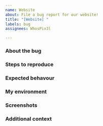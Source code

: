 ```yaml
---
name: Website
about: File a bug report for our website!
title: "[Website] "
labels: bug
assignees: WhosPix3l

---
```


### About the bug
<!--A clear and concise description of what the bug is.-->

### Steps to reproduce
<!--Describe the steps necessary to reproduce the behavior-->

### Expected behavour
<!--A clear and concise description of what you expected to happen.-->

### My environment
<!--A clear and concise description of what your operating system and browser.-->

### Screenshots
<!--If applicable, add screenshots to help explain your problem.-->

### Additional context
<!--Add any other context about the problem here.-->
